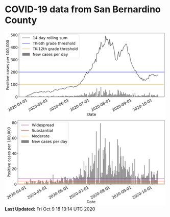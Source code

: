 # COVID-19 data from San Bernardino County
![image1](plots/graph.png)
![image2](plots/classification.png)
**Last Updated:** Fri Oct  9 18:13:14 UTC 2020